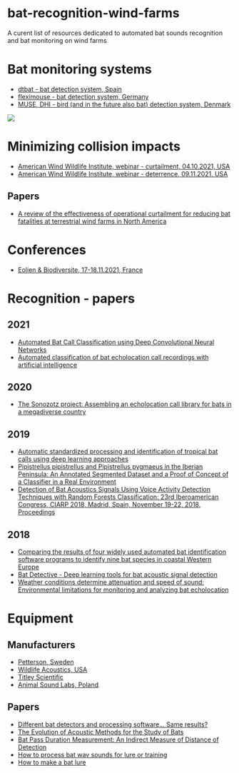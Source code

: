 # bat-recognition-wind-farms
A curent list of resources dedicated to automated bat sounds recognition and bat monitoring on wind farms


# Bat monitoring systems

* [dtbat - bat detection system, Spain](https://www.dtbat.com)
* [fleximouse - bat detection system, Germany](https://www.fleximaus.de)
* [MUSE, DHI - bird (and in the future also bat) detection system, Denmark](https://www.dhigroup.com/business-applications/dhi-muse)

<img src="‪D:\STUDIA\SEM7\PRZ1\bats.jpg">

# Minimizing collision impacts
* [American Wind Wildlife Institute, webinar - curtailment, 04.10.2021, USA](https://awwi.org/webinars/bat-impact-minimization-webinar-curtailment/)
* [American Wind Wildlife Institute, webinar - deterrence, 09.11.2021, USA](https://awwi.org/webinars/bat-impact-minimization-webinar-deterrence/)

## Papers
* [A review of the effectiveness of operational curtailment for reducing bat fatalities at terrestrial wind farms in North America](https://awwi.org/wp-content/uploads/2021/11/journal.pone_.0256382.pdf)

# Conferences

* [Eolien & Biodiversite, 17-18.11.2021, France](https://awwi.org/webinars/bat-impact-minimization-webinar-curtailment/) 



# Recognition - papers

## 2021
* [Automated Bat Call Classification using Deep Convolutional Neural Networks](https://www.researchgate.net/publication/322636111_Bat_Detective_-_Deep_learning_tools_for_bat_acoustic_signal_detection)
* [Automated classification of bat echolocation call recordings with artificial intelligence](https://www.researchgate.net/publication/352719551_Automated_classification_of_bat_echolocation_call_recordings_with_artificial_intelligence)

## 2020

* [The Sonozotz project: Assembling an echolocation call library for bats in a megadiverse country](https://www.researchgate.net/publication/341494657_The_Sonozotz_project_Assembling_an_echolocation_call_library_for_bats_in_a_megadiverse_country)

## 2019

* [Automatic standardized processing and identification of tropical bat calls using deep learning approaches](https://www.researchgate.net/publication/337326554_Automatic_standardized_processing_and_identification_of_tropical_bat_calls_using_deep_learning_approaches)
* [Pipistrellus pipistrellus and Pipistrellus pygmaeus in the Iberian Peninsula: An Annotated Segmented Dataset and a Proof of Concept of a Classifier in a Real Environment](https://www.researchgate.net/publication/335383401_Pipistrellus_pipistrellus_and_Pipistrellus_pygmaeus_in_the_Iberian_Peninsula_An_Annotated_Segmented_Dataset_and_a_Proof_of_Concept_of_a_Classifier_in_a_Real_Environment)
* [Detection of Bat Acoustics Signals Using Voice Activity Detection Techniques with Random Forests Classification: 23rd Iberoamerican Congress, CIARP 2018, Madrid, Spain, November 19-22, 2018, Proceedings](https://www.researchgate.net/publication/331474418_Detection_of_Bat_Acoustics_Signals_Using_Voice_Activity_Detection_Techniques_with_Random_Forests_Classification_23rd_Iberoamerican_Congress_CIARP_2018_Madrid_Spain_November_19-22_2018_Proceedings)


## 2018
* [Comparing the results of four widely used automated bat identification software programs to identify nine bat species in coastal Western Europe](https://www.researchgate.net/publication/326156624_Comparing_the_results_of_four_widely_used_automated_bat_identification_software_programs_to_identify_nine_bat_species_in_coastal_Western_Europe)
* [Bat Detective - Deep learning tools for bat acoustic signal detection](https://www.researchgate.net/publication/322636111_Bat_Detective_-_Deep_learning_tools_for_bat_acoustic_signal_detection)
* [Weather conditions determine attenuation and speed of sound: Environmental limitations for monitoring and analyzing bat echolocation](https://www.researchgate.net/publication/324724450_Weather_conditions_determine_attenuation_and_speed_of_sound_Environmental_limitations_for_monitoring_and_analyzing_bat_echolocation)



# Equipment

## Manufacturers
* [Petterson, Sweden](https://batsound.com)
* [Wildlife Acoustics, USA](https://www.wildlifeacoustics.com)
* [Titley Scientific](https://www.titley-scientific.com/eu/)
* [Animal Sound Labs, Poland](https://animalsoundlabs.pl/en/)

## Papers
* [Different bat detectors and processing software… Same results?](https://www.researchgate.net/publication/339600468_Different_bat_detectors_and_processing_software_Same_results)
* [The Evolution of Acoustic Methods for the Study of Bats](https://www.researchgate.net/publication/348719648_The_Evolution_of_Acoustic_Methods_for_the_Study_of_Bats)
* [Bat Pass Duration Measurement: An Indirect Measure of Distance of Detection](https://www.mdpi.com/1424-2818/11/3/47/htm)
* [How to process bat wav sounds for lure or training](https://peersonic.co.uk/playback)
* [How to make a bat lure](http://vespero-consulting.blogspot.com/2014/06/bat-lures.html)

